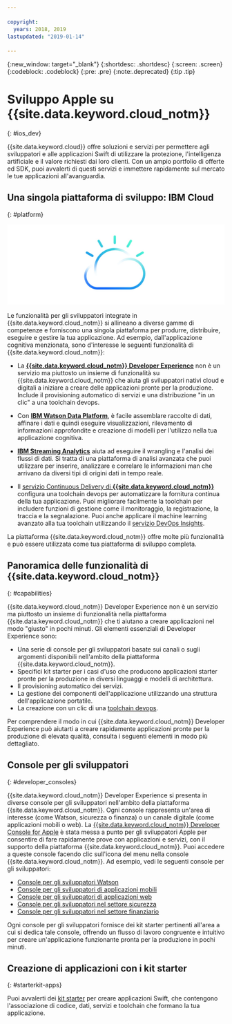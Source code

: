 ```yaml
---

copyright:
  years: 2018, 2019
lastupdated: "2019-01-14"

---
```


{:new_window: target="_blank"}
{:shortdesc: .shortdesc}
{:screen: .screen}
{:codeblock: .codeblock}
{:pre: .pre}
{:note:.deprecated}
{:tip .tip}

# Sviluppo Apple su {{site.data.keyword.cloud_notm}}
{: #ios_dev}

{{site.data.keyword.cloud}} offre soluzioni e servizi per permettere agli sviluppatori e alle applicazioni Swift di utilizzare la protezione, l'intelligenza artificiale e il valore richiesti dai loro clienti. Con un ampio portfolio di offerte ed SDK, puoi avvalerti di questi servizi e immettere rapidamente sul mercato le tue applicazioni all'avanguardia.

## Una singola piattaforma di sviluppo: IBM Cloud
{: #platform}

 ![Tipi di sviluppatori](images/IBM_Cloud_icon.png "IBM Cloud")

Le funzionalità per gli sviluppatori integrate in {{site.data.keyword.cloud_notm}} si allineano a diverse gamme di competenze e forniscono una singola piattaforma per produrre, distribuire, eseguire e gestire la tua applicazione. Ad esempio, dall'applicazione cognitiva menzionata, sono d'interesse le seguenti funzionalità di {{site.data.keyword.cloud_notm}}:

* La [**{{site.data.keyword.cloud_notm}} Developer Experience**](/docs/overview/dev-journey.html) non è un servizio ma piuttosto un insieme di funzionalità su {{site.data.keyword.cloud_notm}} che aiuta gli sviluppatori nativi cloud e digitali a iniziare a creare delle applicazioni pronte per la produzione. Include il provisioning automatico di servizi e una distribuzione "in un clic" a una toolchain devops.

* Con [**IBM Watson Data Platform**](https://dataplatform.ibm.com), è facile assemblare raccolte di dati, affinare i dati e quindi eseguire visualizzazioni, rilevamento di informazioni approfondite e creazione di modelli per l'utilizzo nella tua applicazione cognitiva.

* [**IBM Streaming Analytics**](/docs/services/StreamingAnalytics/index.html) aiuta ad eseguire il wrangling e l'analisi dei flussi di dati. Si tratta di una piattaforma di analisi avanzata che puoi utilizzare per inserire, analizzare e correlare le informazioni man che arrivano da diversi tipi di origini dati in tempo reale.

* Il [servizio Continuous Delivery di **{{site.data.keyword.cloud_notm}}**](/docs/services/ContinuousDelivery/index.html) configura una toolchain devops per automatizzare la fornitura continua della tua applicazione. Puoi migliorare facilmente la toolchain per includere funzioni di gestione come il monitoraggio, la registrazione, la traccia e la segnalazione. Puoi anche applicare il machine learning avanzato alla tua toolchain utilizzando il [servizio DevOps Insights](/docs/services/DevOpsInsights/index.html).

La piattaforma {{site.data.keyword.cloud_notm}} offre molte più funzionalità e può essere utilizzata come tua piattaforma di sviluppo completa.

## Panoramica delle funzionalità di {{site.data.keyword.cloud_notm}}
{: #capabilities}

{{site.data.keyword.cloud_notm}} Developer Experience non è un servizio ma piuttosto un insieme di funzionalità nella piattaforma {{site.data.keyword.cloud_notm}} che ti aiutano a creare applicazioni nel modo "giusto" in pochi minuti. Gli elementi essenziali di Developer Experience sono:

* Una serie di console per gli sviluppatori basate sui canali o sugli argomenti disponibili nell'ambito della piattaforma {{site.data.keyword.cloud_notm}}.
* Specifici kit starter per i casi d'uso che producono applicazioni starter pronte per la produzione in diversi linguaggi e modelli di architettura.
* Il provisioning automatico dei servizi.
* La gestione dei componenti dell'applicazione utilizzando una struttura dell'applicazione portatile.
* La creazione con un clic di una [toolchain devops](/docs/services/ContinuousDelivery/index.html).

Per comprendere il modo in cui {{site.data.keyword.cloud_notm}} Developer Experience può aiutarti a creare rapidamente applicazioni pronte per la produzione di elevata qualità, consulta i seguenti elementi in modo più dettagliato.

## Console per gli sviluppatori
{: #developer_consoles}

{{site.data.keyword.cloud_notm}} Developer Experience si presenta in diverse console per gli sviluppatori nell'ambito della piattaforma {{site.data.keyword.cloud_notm}}. Ogni console rappresenta un'area di interesse (come Watson, sicurezza o finanza) o un canale digitale (come applicazioni mobili o web). La [{{site.data.keyword.cloud_notm}} Developer Console for Apple](https://cloud.ibm.com/developer/appledevelopment/dashboard) è stata messa a punto per gli sviluppatori Apple per consentire di fare rapidamente prove con applicazioni e servizi, con il supporto della piattaforma {{site.data.keyword.cloud_notm}}. Puoi accedere a queste console facendo clic sull'icona del menu nella console {{site.data.keyword.cloud_notm}}. Ad esempio, vedi le seguenti console per gli sviluppatori:

* [Console per gli sviluppatori Watson](https://cloud.ibm.com/developer/watson/dashboard)
* [Console per gli sviluppatori di applicazioni mobili](https://cloud.ibm.com/developer/mobile/dashboard)
* [Console per gli sviluppatori di applicazioni web](https://cloud.ibm.com/developer/appservice/dashboard)
* [Console per gli sviluppatori nel settore sicurezza](https://cloud.ibm.com/developer/security/dashboard)
* [Console per gli sviluppatori nel settore finanziario](https://cloud.ibm.com/developer/finance/dashboard)

<!--Cloud native development is the process of developing apps that are optimized to leverage capabilities engendered from running on the cloud.  Flexibility, portability, scaling, rapid development, continuous delivery, and a close coupling development and operations ("devops) are characteristics of cloud applications. The {{site.data.keyword.cloud}} Developer Experience quickly gets you started building cloud native applications that are ready for team development and bound for production use.-->


<!--![Overview of elements of the {{site.data.keyword.cloud_notm}} Developer Experience](images/elements_of_devex.png "Overview of elements of the {{site.data.keyword.cloud_notm}} Developer Experience") <br> *Overview of elements of the {{site.data.keyword.cloud_notm}} Developer Experience*-->

Ogni console per gli sviluppatori fornisce dei kit starter pertinenti all'area a cui si dedica tale console, offrendo un flusso di lavoro congruente e intuitivo per creare un'applicazione funzionante pronta per la produzione in pochi minuti.

## Creazione di applicazioni con i kit starter
{: #starterkit-apps}

Puoi avvalerti dei [kit starter](/docs/swift/starter_kit/starter_kits.html) per creare applicazioni Swift, che contengono l'associazione di codice, dati, servizi e toolchain che formano la tua applicazione.
